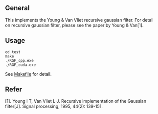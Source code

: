 ## General

This implements the Young & Van Vliet recursive gaussian filter. For detail on recursive gaussian filter, please see the paper by Young & Van[1].

## Usage

```shell
cd test
make
./RGF_cpp.exe
./RGF_cuda.exe
```

See [Makefile](./test/Makefile) for detail.


## Refer 
[1]. Young I T, Van Vliet L J. Recursive implementation of the Gaussian filter[J]. Signal processing, 1995, 44(2): 139-151.